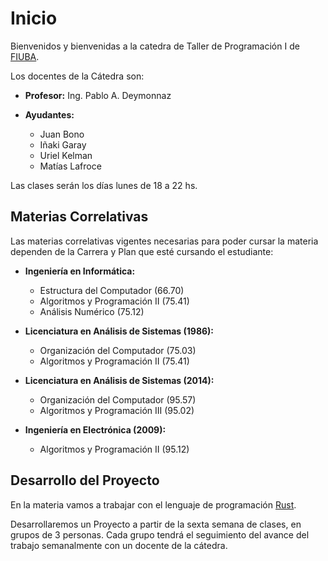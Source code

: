 # Inicio

Bienvenidos y bienvenidas a la catedra de Taller de Programación I de [FIUBA](http://www.fi.uba.ar/).

Los docentes de la Cátedra son:

* **Profesor:** Ing. Pablo A. Deymonnaz

* **Ayudantes:**
    * Juan Bono
    * Iñaki Garay
    * Uriel Kelman
    * Matías Lafroce

Las clases serán los días lunes de 18 a 22 hs.

## Materias Correlativas

Las materias correlativas vigentes necesarias para poder cursar la materia dependen de la Carrera y Plan que esté cursando el estudiante:

* **Ingeniería en Informática:**
    * Estructura del Computador (66.70)
    * Algoritmos y Programación II (75.41)
    * Análisis Numérico (75.12)

* **Licenciatura en Análisis de Sistemas (1986):**
    * Organización del Computador (75.03)
    * Algoritmos y Programación II (75.41)

* **Licenciatura en Análisis de Sistemas (2014):**
    * Organización del Computador (95.57)
    * Algoritmos y Programación III (95.02)

* **Ingeniería en Electrónica (2009):**
    * Algoritmos y Programación II (95.12)

## Desarrollo del Proyecto

En la materia vamos a trabajar con el lenguaje de programación [Rust](https://www.rust-lang.org/).

Desarrollaremos un Proyecto a partir de la sexta semana de clases, en grupos de 3 personas.
Cada grupo tendrá el seguimiento del avance del trabajo semanalmente con un docente de la cátedra.
